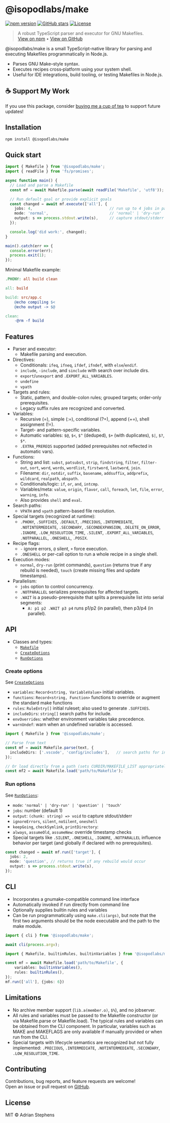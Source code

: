 # @isopodlabs/make
[![npm version](https://img.shields.io/npm/v/@isopodlabs/make.svg)](https://www.npmjs.com/package/@isopodlabs/make)
[![GitHub stars](https://img.shields.io/github/stars/adrianstephens/ts-make.svg?style=social)](https://github.com/adrianstephens/ts-make)
[![License](https://img.shields.io/npm/l/@isopodlabs/make.svg)](LICENSE)

> A robust TypeScript parser and executor for GNU Makefiles.  
> [View on npm](https://www.npmjs.com/package/@isopodlabs/make) • [View on GitHub](https://github.com/adrianstephens/ts-make)

@isopodlabs/make is a small TypeScript-native library for parsing and executing Makefiles programmatically in Node.js.  

- Parses GNU Make–style syntax.
- Executes recipes cross‑platform using your system shell.
- Useful for IDE integrations, build tooling, or testing Makefiles in Node.js.

## ☕ Support My Work
If you use this package, consider [buying me a cup of tea](https://coff.ee/adrianstephens) to support future updates!

## Installation

```sh
npm install @isopodlabs/make
```

## Quick start

```ts
import { Makefile } from '@isopodlabs/make';
import { readFile } from 'fs/promises';

async function main() {
  // Load and parse a Makefile
  const mf = await Makefile.parse(await readFile('Makefile', 'utf8'));

  // Run default goal or provide explicit goals
  const changed = await mf.execute(['all'], {
    jobs: 4,                                  // run up to 4 jobs in parallel
    mode: 'normal',                           // 'normal' | 'dry-run' | 'question' | 'touch'
    output: s => process.stdout.write(s),     // capture stdout/stderr from recipes
  });

  console.log('did work:', changed);
}

main().catch(err => {
  console.error(err);
  process.exit(1);
});
```

Minimal Makefile example:

```makefile
.PHONY: all build clean

all: build

build: src/app.c
    @echo compiling $<
    @echo output -> $@

clean:
    -@rm -f build
```

## Features

- Parser and executor:
  - Makefile parsing and execution.
- Directives:
  - Conditionals: `ifeq`, `ifneq`, `ifdef`, `ifndef`, with `else`/`endif`.
  - `include`, `-include`, and `sinclude` with search over include dirs.
  - `export`/`unexport` and `.EXPORT_ALL_VARIABLES`.
  - `undefine`
  - `vpath`
- Targets and rules:
  - Static, pattern, and double-colon rules; grouped targets; order-only prerequisites.
  - Legacy suffix rules are recognized and converted.
- Variables:
  - Recursive (=), simple (:=), conditional (?=), append (+=), shell assignment (!=).
  - Target- and pattern-specific variables.
  - Automatic variables: `$@`, `$<`, `$^` (deduped), `$+` (with duplicates), `$|`, `$?`, `$*`.
  - `.EXTRA_PREREQS` supported (added prerequisites not reflected in automatic vars).
- Functions:
  - String and list: `subst`, `patsubst`, `strip`, `findstring`, `filter`, `filter-out`, `sort`,
    `word`, `words`, `wordlist`, `firstword`, `lastword`, `join`.
  - Filename: `dir`, `notdir`, `suffix`, `basename`, `addsuffix`, `addprefix`, `wildcard`,
    `realpath`, `abspath`.
  - Conditionals/logic: `if`, `or`, `and`, `intcmp`.
  - Variables/meta: `value`, `origin`, `flavor`, `call`, `foreach`, `let`, `file`, `error`, `warning`, `info`.
  - Also provides `shell` and `eval`.
- Search paths:
  - `VPATH` and `vpath` pattern-based file resolution.
- Special targets (recognized at runtime):
  - `.PHONY`, `.SUFFIXES`, `.DEFAULT`, `.PRECIOUS`, `.INTERMEDIATE`, `.NOTINTERMEDIATE`,
    `.SECONDARY`, `.SECONDEXPANSION`, `.DELETE_ON_ERROR`, `.IGNORE`, `.LOW_RESOLUTION_TIME`,
    `.SILENT`, `.EXPORT_ALL_VARIABLES`, `.NOTPARALLEL`, `.ONESHELL`, `.POSIX`.
- Recipe flags:
  - `-` ignore errors, `@` silent, `+` force execution.
  - `.ONESHELL` or per-call option to run a whole recipe in a single shell.
- Execution modes:
  - `normal`, `dry-run` (print commands), `question` (returns true if any rebuild is needed), `touch` (create missing files and update timestamps).
- Parallelism:
  - `jobs` option to control concurrency.
  - `.NOTPARALLEL` serializes prerequisites for affected targets.
  - `.WAIT` is a pseudo-prerequisite that splits a prerequisite list into serial segments:
    - `A: p1 p2 .WAIT p3 p4` runs p1/p2 (in parallel), then p3/p4 (in parallel).

## API

- Classes and types:
  - [`Makefile`](dist/parse.d.ts)
  - [`CreateOptions`](dist/index.d.ts)
  - [`RunOptions`](dist/run.d.ts)


### Create options

See [`CreateOptions`](dist/index.d.ts)
- `variables`: `Record<string, VariableValue>` initial variables.
- `functions`: `Record<string, Function>` functions to override or augment the standard make functions
- `rules`: `RuleEntry[]` initial ruleset; also used to generate `.SUFFIXES`.
- `includeDirs`: `string[]` search paths for include.
- `envOverrides`:	whether environment variables take precedence.
- `warnUndef`: 	warn when an undefined variable is accessed.


```ts
import { Makefile } from '@isopodlabs/make';

// Parse from text
const mf = await Makefile.parse(text, {
  includeDirs: ['.vscode', 'config/includes'],   // search paths for include
});

// Or load directly from a path (sets CURDIR/MAKEFILE_LIST appropriately)
const mf2 = await Makefile.load('path/to/Makefile');
```

### Run options

See [`RunOptions`](dist/run.d.ts):

- `mode`: `'normal' | 'dry-run' | 'question' | 'touch'`
- `jobs`: number (default 1)
- `output`: `(chunk: string) => void` to capture stdout/stderr
- `ignoreErrors`, `silent`, `noSilent`, `oneshell`
- `keepGoing`, `checkSymlink`, `printDirectory`:
- `always`, `assumeOld`, `assumeNew`: override timestamp checks
- Special targets like `.SILENT`, `.ONESHELL`, `.IGNORE`, `.NOTPARALLEL` influence behavior per target (and globally if declared with no prerequisites).

```ts
const changed = await mf.run(['target'], {
  jobs: 2,
  mode: 'question', // returns true if any rebuild would occur
  output: s => process.stdout.write(s),
});
```


## CLI
- Incorporates a gnumake-compatible command line interface
- Automatically invoked if run directly from command line
- Optionally supplies builtin rules and variables
- Can be run programmatically using `make.cli(args)`, but note that the first two arguments should be the node executable and the path to the make module.

```ts
import { cli } from '@isopodlabs/make';

await cli(process.argv);
```

```ts
import { Makefile, builtinRules, builtinVariables } from '@isopodlabs/make';

const mf = await Makefile.load('path/to/Makefile', {
	variables: builtinVariables(),
	rules: builtinRules(),
});
mf.run(['all'], {jobs: 6})
```

## Limitations

- No archive member support (`lib.a(member.o)`, `$%`), and no jobserver.
- All rules and variables must be passed to the Makefile constructor (or via Makefile.parse or Makefile.load). The typical rules and variables can be obtained from the CLI component. In particular, variables such as MAKE and MAKEFLAGS are only available if manually provided or when run from the CLI.
- Special targets with lifecycle semantics are recognized but not fully implemented: `.PRECIOUS`, `.INTERMEDIATE`, `.NOTINTERMEDIATE`, `.SECONDARY`, `.LOW_RESOLUTION_TIME`.

## Contributing

Contributions, bug reports, and feature requests are welcome!  
Open an issue or pull request on [GitHub](https://github.com/adrianstephens/ts-make).

## License

MIT © Adrian Stephens